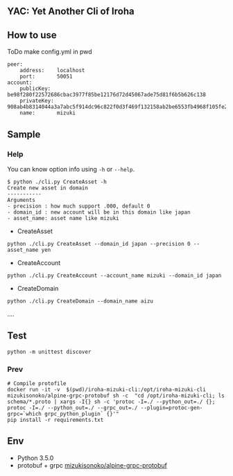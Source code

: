 
## YAC: Yet Another Cli of Iroha

## How to use
ToDo
make config.yml in pwd
```config
peer:
    address:    localhost
    port:       50051
account:
    publicKey:  be98f280f22572686cbac3977f85be12176d72d45067ade75d81f6b5b626c138
    privateKey: 908ab4b8314044a3a7abc5f914dc96c822f0d3f469f132158ab2be6553fb4968f105fe252430f1a8f6bd635dc06ca3ec1055dea9128ae598e8540bf9666cfcff
    name:       mizuki
```


## Sample

### Help
You can know option info using `-h` or `--help`.

```
$ python ./cli.py CreateAsset -h
Create new asset in domain
-----------
Arguments
- precision : how much support .000, default 0
- domain_id : new account will be in this domain like japan
- asset_name: asset name like mizuki
```

- CreateAsset 
```
python ./cli.py CreateAsset --domain_id japan --precision 0 --asset_name yen
```

- CreateAccount

```
python ./cli.py CreateAccount --account_name mizuki --domain_id japan

```

- CreateDomain

```
python ./cli.py CreateDomain --domain_name aizu
```

....


## Test
```
python -m unittest discover
```

### Prev
```
# Compile protofile 
docker run -it -v  $(pwd)/iroha-mizuki-cli:/opt/iroha-mizuki-cli mizukisonoko/alpine-grpc-protobuf sh -c  "cd /opt/iroha-mizuki-cli; ls schema/*.proto | xargs -I{} sh -c 'protoc -I=./ --python_out=./ {}; protoc -I=./ --python_out=./ --grpc_out=./ --plugin=protoc-gen-grpc=`which grpc_python_plugin` {}'"
pip install -r requirements.txt 
```


## Env
- Python 3.5.0
- protobuf + grpc [mizukisonoko/alpine-grpc-protobuf](https://github.com/MizukiSonoko/alpine-grpc-protobuf)

